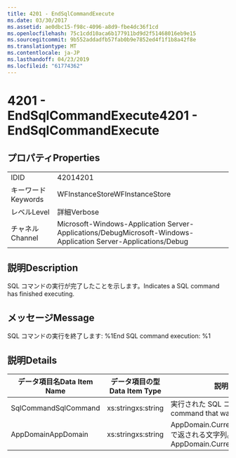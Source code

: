 ```yaml
---
title: 4201 - EndSqlCommandExecute
ms.date: 03/30/2017
ms.assetid: ae0dbc15-f98c-4096-a8d9-fbe4dc36f1cd
ms.openlocfilehash: 75c1cdd10aca6b177911bd9d2f51468016eb9e15
ms.sourcegitcommit: 9b552addadfb57fab0b9e7852ed4f1f1b8a42f8e
ms.translationtype: MT
ms.contentlocale: ja-JP
ms.lasthandoff: 04/23/2019
ms.locfileid: "61774362"
---
```

# <a name="4201---endsqlcommandexecute"></a><span data-ttu-id="97d82-102">4201 - EndSqlCommandExecute</span><span class="sxs-lookup"><span data-stu-id="97d82-102">4201 - EndSqlCommandExecute</span></span>
## <a name="properties"></a><span data-ttu-id="97d82-103">プロパティ</span><span class="sxs-lookup"><span data-stu-id="97d82-103">Properties</span></span>  
  
|||  
|-|-|  
|<span data-ttu-id="97d82-104">ID</span><span class="sxs-lookup"><span data-stu-id="97d82-104">ID</span></span>|<span data-ttu-id="97d82-105">4201</span><span class="sxs-lookup"><span data-stu-id="97d82-105">4201</span></span>|  
|<span data-ttu-id="97d82-106">キーワード</span><span class="sxs-lookup"><span data-stu-id="97d82-106">Keywords</span></span>|<span data-ttu-id="97d82-107">WFInstanceStore</span><span class="sxs-lookup"><span data-stu-id="97d82-107">WFInstanceStore</span></span>|  
|<span data-ttu-id="97d82-108">レベル</span><span class="sxs-lookup"><span data-stu-id="97d82-108">Level</span></span>|<span data-ttu-id="97d82-109">詳細</span><span class="sxs-lookup"><span data-stu-id="97d82-109">Verbose</span></span>|  
|<span data-ttu-id="97d82-110">チャネル</span><span class="sxs-lookup"><span data-stu-id="97d82-110">Channel</span></span>|<span data-ttu-id="97d82-111">Microsoft-Windows-Application Server-Applications/Debug</span><span class="sxs-lookup"><span data-stu-id="97d82-111">Microsoft-Windows-Application Server-Applications/Debug</span></span>|  
  
## <a name="description"></a><span data-ttu-id="97d82-112">説明</span><span class="sxs-lookup"><span data-stu-id="97d82-112">Description</span></span>  
 <span data-ttu-id="97d82-113">SQL コマンドの実行が完了したことを示します。</span><span class="sxs-lookup"><span data-stu-id="97d82-113">Indicates a SQL command has finished executing.</span></span>  
  
## <a name="message"></a><span data-ttu-id="97d82-114">メッセージ</span><span class="sxs-lookup"><span data-stu-id="97d82-114">Message</span></span>  
 <span data-ttu-id="97d82-115">SQL コマンドの実行を終了します: %1</span><span class="sxs-lookup"><span data-stu-id="97d82-115">End SQL command execution: %1</span></span>  
  
## <a name="details"></a><span data-ttu-id="97d82-116">説明</span><span class="sxs-lookup"><span data-stu-id="97d82-116">Details</span></span>  
  
|<span data-ttu-id="97d82-117">データ項目名</span><span class="sxs-lookup"><span data-stu-id="97d82-117">Data Item Name</span></span>|<span data-ttu-id="97d82-118">データ項目の型</span><span class="sxs-lookup"><span data-stu-id="97d82-118">Data Item Type</span></span>|<span data-ttu-id="97d82-119">説明</span><span class="sxs-lookup"><span data-stu-id="97d82-119">Description</span></span>|  
|--------------------|--------------------|-----------------|  
|<span data-ttu-id="97d82-120">SqlCommand</span><span class="sxs-lookup"><span data-stu-id="97d82-120">SqlCommand</span></span>|<span data-ttu-id="97d82-121">xs:string</span><span class="sxs-lookup"><span data-stu-id="97d82-121">xs:string</span></span>|<span data-ttu-id="97d82-122">実行された SQL コマンド。</span><span class="sxs-lookup"><span data-stu-id="97d82-122">The SQL command that was executed.</span></span>|  
|<span data-ttu-id="97d82-123">AppDomain</span><span class="sxs-lookup"><span data-stu-id="97d82-123">AppDomain</span></span>|<span data-ttu-id="97d82-124">xs:string</span><span class="sxs-lookup"><span data-stu-id="97d82-124">xs:string</span></span>|<span data-ttu-id="97d82-125">AppDomain.CurrentDomain.FriendlyName で返される文字列。</span><span class="sxs-lookup"><span data-stu-id="97d82-125">The string returned by AppDomain.CurrentDomain.FriendlyName.</span></span>|
